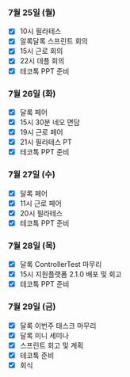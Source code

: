 ### 7월 25일 (월)
- [x] 10시 필라테스
- [x] 알록달록 스프린트 회의
- [x] 15시 근로 회의
- [x] 22시 데플 회의
- [x] 테코톡 PPT 준비

### 7월 26일 (화)
- [x] 달록 페어
- [x] 15시 30분 네오 면담
- [x] 19시 근로 페어
- [x] 21시 필라테스 PT
- [x] 테코톡 PPT 준비

### 7월 27일 (수)
- [x] 달록 페어
- [x] 11시 근로 페어
- [x] 20시 필라테스
- [x] 테코톡 PPT 준비

### 7월 28일 (목)
- [x] 달록 ControllerTest 마무리
- [x] 15시 지원플랫폼 2.1.0 배포 및 회고
- [x] 테코톡 PPT 준비

### 7월 29일 (금)
- [x] 달록 이번주 태스크 마무리
- [x] 달록 미니 세미나
- [x] 스프린트 회고 및 계획
- [x] 테코톡 준비
- [x] 회식

